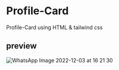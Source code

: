# Profile-Card
Profile-Card using HTML &amp; tailwind css

## preview
![WhatsApp Image 2022-12-03 at 16 21 30](https://user-images.githubusercontent.com/110076050/205789209-5b72d269-7b50-40e9-a85b-cd972b098f65.jpeg)
